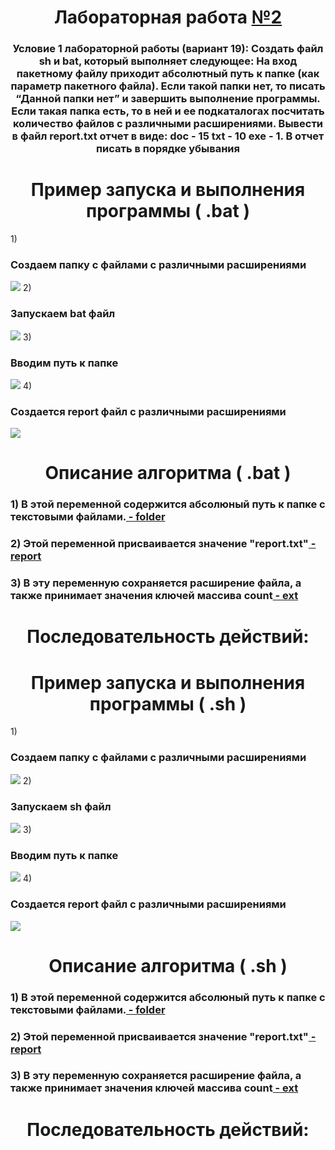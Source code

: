 <h1 align="center"> Лабораторная работа <a href="https://daniilshat.ru/" target="_blank">№2</a> 

<h3 align="center">Условие 1 лабораторной работы (вариант 19): Создать файл sh и bat, который выполняет следующее: 
На вход пакетному файлу приходит абсолютный путь к папке (как параметр пакетного файла). Если такой папки нет, то писать “Данной папки нет” и завершить выполнение программы. Если такая папка есть, то в ней и ее подкаталогах посчитать количество файлов с различными расширениями. Вывести в файл report.txt отчет в виде: doc - 15 txt - 10 exe - 1. В отчет писать в порядке убывания
</h3>
<h1 align="center">Пример запуска и выполнения программы ( .bat )</h1>
1) <h3 align>Создаем папку с файлами с различными расширениями</h3>
<img src="https://github.com/iis-32170x/RPIIS/blob/%D0%9F%D1%83%D1%88%D0%BA%D0%BE_%D0%9C/images/3.png"/>
2) <h3 align>Запускаем bat файл</h3>
<img src="https://github.com/iis-32170x/RPIIS/blob/%D0%9F%D1%83%D1%88%D0%BA%D0%BE_%D0%9C/images/%D0%A1%D0%BD%D0%B8%D0%BC%D0%BE%D0%BA%20%D1%8D%D0%BA%D1%80%D0%B0%D0%BD%D0%B0%20(9).png"/>
3) <h3 align>Вводим путь к папке</h3>
<img src="https://github.com/iis-32170x/RPIIS/blob/%D0%9F%D1%83%D1%88%D0%BA%D0%BE_%D0%9C/images/%D0%A1%D0%BD%D0%B8%D0%BC%D0%BE%D0%BA%20%D1%8D%D0%BA%D1%80%D0%B0%D0%BD%D0%B0%20(7).png"/>
4) <h3 align>Создается report файл с различными расширениями</h3>
<img src="https://github.com/iis-32170x/RPIIS/blob/%D0%9F%D1%83%D1%88%D0%BA%D0%BE_%D0%9C/images/%D0%A1%D0%BD%D0%B8%D0%BC%D0%BE%D0%BA%20%D1%8D%D0%BA%D1%80%D0%B0%D0%BD%D0%B0%20(6).png"/>
<h1 align="center">Описание алгоритма ( .bat )</h1>
<h3 align>1) В этой переменной содержится абсолюный путь к папке с текстовыми файлами.<a href="https://daniilshat.ru/" target="_blank"> - folder</a> 
<h3 align>2) Этой переменной присваивается значение "report.txt"<a href="https://daniilshat.ru/" target="_blank"> - report</a> 
<h3 align>3) В эту переменную сохраняется расширение файла, а также принимает значения ключей массива count<a href="https://daniilshat.ru/" target="_blank"> - ext</a> 
  <h1 align="center">Последовательность действий:</h1>
<h1 align="center">Пример запуска и выполнения программы ( .sh )</h1>
1) <h3 align>Создаем папку с файлами с различными расширениями</h3>
  <img src="https://github.com/iis-32170x/RPIIS/blob/%D0%9F%D1%83%D1%88%D0%BA%D0%BE_%D0%9C/images/3.png"/>
2) <h3 align>Запускаем sh файл</h3>
  <img src="https://github.com/iis-32170x/RPIIS/blob/%D0%9F%D1%83%D1%88%D0%BA%D0%BE_%D0%9C/images/%D0%A1%D0%BD%D0%B8%D0%BC%D0%BE%D0%BA%20%D1%8D%D0%BA%D1%80%D0%B0%D0%BD%D0%B0%20(8).png"/>
3) <h3 align>Вводим путь к папке</h3>
  <img src="https://github.com/iis-32170x/RPIIS/blob/%D0%9F%D1%83%D1%88%D0%BA%D0%BE_%D0%9C/images/photo_2023-10-19_09-34-09.jpg"/>
4) <h3 align>Создается report файл с различными расширениями</h3>
  <img src="https://github.com/iis-32170x/RPIIS/blob/%D0%9F%D1%83%D1%88%D0%BA%D0%BE_%D0%9C/images/3.png"/>
<h1 align="center">Описание алгоритма ( .sh )</h1>
<h3 align>1) В этой переменной содержится абсолюный путь к папке с текстовыми файлами.<a href="https://daniilshat.ru/" target="_blank"> - folder</a> 
<h3 align>2) Этой переменной присваивается значение "report.txt"<a href="https://daniilshat.ru/" target="_blank"> - report</a> 
<h3 align>3) В эту переменную сохраняется расширение файла, а также принимает значения ключей массива count<a href="https://daniilshat.ru/" target="_blank"> - ext</a> 
 <h1 align="center">Последовательность действий:</h1>
